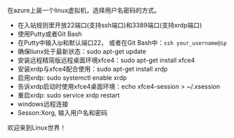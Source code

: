 在azure上装一个linux虚拟机，选择用户名密码的方式。

- 在入站规则里开放22端口(支持ssh端口)和3389端口(支持xrdp端口)
- 使用Putty或者Git Bash
- 在Putty中输入ip和默认端口22， 或者在Git Bash中：`ssh your_username@ip`
- 确保liunx处于最新状态：sudo apt-get update
- 安装远程精简版远程桌面环境xfce4：sudo apt-get install xfce4
- 安装xrdp与xfce4配合使用：sudo apt-get install xrdp
- 启用xrdp: sudo systemctl enable xrdp
- 告诉xrdp启动时使用xfce4桌面环境：echo xfce4-session > ~/.xsession
- 重启xrdp: sudo service xrdp restart
- windows远程连接
- Sesson:Xorg, 输入用户名和密码

欢迎来到Linux世界！